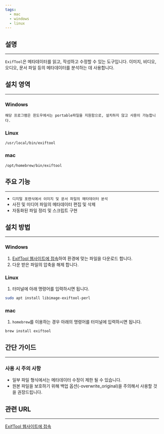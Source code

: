 ```yaml
---
tags:
  - mac
  - windows
  - linux
---
```

## 설명
---
`ExifTool`은 메타데이터를 읽고, 작성하고 수정할 수 있는 도구입니다. 이미지, 비디오, 오디오, 문서 파일 등의 메타데이터를 분석하는 데 사용합니다.

## 설치 영역
---
### Windows
`해당 프로그램은 윈도우에서는 portable파일을 지원함으로, 설치하지 않고 사용이 가능합니다.`

### Linux
``/usr/local/bin/exiftool``

### mac
`/opt/homebrew/bin/exiftool`

## 주요 기능
---
- `디지털 포렌식에서 이미지 및 문서 파일의 메타데이터 분석`
- 사진 및 미디어 파일의 메타데이터 편집 및 삭제
- 자동화된 파일 정리 및 스크립트 구현

## 설치 방법
---
### Windows
1. [ExifTool 웹사이트에 접속](https://exiftool.org/index.html)하여 환경에 맞는 파일을 다운로드 합니다.
2. 다운 받은 파일의 압축을 해제 합니다.

### Linux
1. 터미널에 아래 명령어를 입력하시면 됩니다.
```sh
sudo apt install libimage-exiftool-perl
```

### mac
1. `homebrew`를 이용하는 경우 아래의 명령어를 터미널에 입력하시면 됩니다.
```sh
brew install exiftool
```


## 간단 가이드
---
### 사용 시 주의 사항
- 일부 파일 형식에서는 메타데이터 수정이 제한 될 수 있습니다.
- 원본 파일을 보호하기 위해 백업 옵션(-overwrite_original)을 주의해서 사용할 것을 권장드립니다.

## 관련 URL
---
[ExifTool 웹사이트에 접속](https://exiftool.org/index.html)

